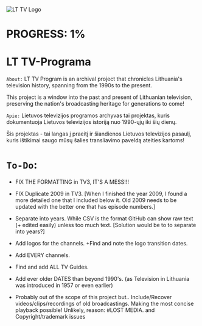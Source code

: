 ![LT TV Logo](https://github.com/Zorklis/LT-TV-Programa/assets/85455465/8af21558-6863-4625-adc1-d24045149992)


# PROGRESS: 1%

# LT TV-Programa
`About:`
LT TV Program is an archival project that chronicles Lithuania's television history, spanning from the 1990s to the present. 

This project is a window into the past and present of Lithuanian television, preserving the nation's broadcasting heritage for generations to come!

`Apie:`
Lietuvos televizijos programos archyvas tai projektas, kuris dokumentuoja Lietuvos televizijos istoriją nuo 1990-ųjų iki šių dienų.

Šis projektas - tai langas į praeitį ir šiandienos Lietuvos televizijos pasaulį, kuris ištikimai saugo mūsų šalies transliavimo paveldą ateities kartoms!

# `To-Do`:
- FIX THE FORMATTING in TV3, IT'S A MESS!!!
- FIX Duplicate 2009 in TV3. [When I finished the year 2009, I found a more detailed one that I included below it. Old 2009 needs to be updated with the better one that has episode numbers.]
- Separate into years. While CSV is the format GitHub can show raw text (+ edited easily) unless too much text. [Solution would be to to separate into years?]
- Add logos for the channels. +Find and note the logo transition dates.
- Add EVERY channels.
- Find and add ALL TV Guides.
- Add ever older DATES than beyond 1990's. (as Television in Lithuania was introduced in 1957 or even earlier)


- Probably out of the scope of this project but.. Include/Recover videos/clips/recordings of old broadcastings. Making the most concise playback possible! Unlikely, reason: #LOST MEDIA. and Copyright/trademark issues
